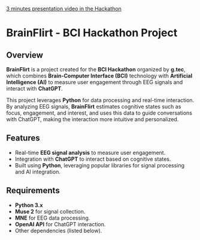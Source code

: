[3 minutes presentation video in the Hackathon](https://www.youtube.com/watch?v=4lX9ShHdlsw&t=6s)


# BrainFlirt - BCI Hackathon Project

## Overview

**BrainFlirt** is a project created for the **BCI Hackathon** organized by **g.tec**, which combines **Brain-Computer Interface (BCI)** technology with **Artificial Intelligence (AI)** to measure user engagement through EEG signals and interact with **ChatGPT**.

This project leverages **Python** for data processing and real-time interaction. By analyzing EEG signals, **BrainFlirt** estimates cognitive states such as focus, engagement, and interest, and uses this data to guide conversations with ChatGPT, making the interaction more intuitive and personalized.

## Features

- Real-time **EEG signal analysis** to measure user engagement.
- Integration with **ChatGPT** to interact based on cognitive states.
- Built using **Python**, leveraging popular libraries for signal processing and AI integration.

## Requirements

- **Python 3.x**
- **Muse 2** for signal collection.
- **MNE** for EEG data processing.
- **OpenAI API** for ChatGPT interaction.
- Other dependencies (listed below).

